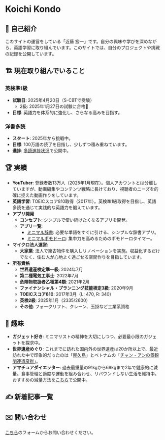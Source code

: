 # Koichi Kondo
## 🌟 自己紹介
このサイトの運営をしている「近藤 宏一」です。自分の興味や学びを深めながら、英語学習に取り組んでいます。このサイトでは、自分のプロジェクトや挑戦の記録を公開しています。
## 🏗️ 現在取り組んでいること
### 英検準1級
- **試験日**: 2025年4月20日（S-CBTで受験）
	- 2級: 2025年1月27日の試験に合格🎊
- **目標**: 英語力を体系的に強化し、さらなる高みを目指す。

### 洋書多読
- **スタート**: 2025年から挑戦中。
- **目標**: 100万語の読了を目指し、少しずつ積み重ねています。
- **進捗**: [多読進捗状況](./english/tadoku-record)で公開中。

## 🏆 実績
- **YouTuber**: 登録者数13万人（2025年1月現在）。個人アカウントとは分離していますが、動画編集やコンテンツ戦略に長けており、視聴者のニーズを的確に捉えた動画作りをしています。
- **英語学習**: TOEICスコア810取得（2017年）。英検準1級取得を目指し、英語多読を通じて実践的な英語力を鍛えています。
- **アプリ開発**
	- **コンセプト**: シンプルで使い続けたくなるアプリを開発。
	- **アプリ一覧**:
		- [ミニマル辞書](./development/minimal-dictionary/minimal-dictionary-introduce): 必要な単語をすぐに引ける、シンプルな辞書アプリ。
		- [ミニマルポモドーロ](./development/minimal-pomodoro/minimal-pomodoro-introduce): 集中力を高めるためのポモドーロタイマー。
- **マイクロ法人運営**:
	- **大家業**: 法人で築古物件を購入しリノベーションを実施。収益化するだけでなく、住む人が心地よく過ごせる空間作りを目指しています。
-  **所有資格**
	- **世界遺産検定準一級**: 2024年7月
	- **第二種電気工事士**: 2022年7月
	- **危険物取扱者乙種第4類**: 2021年2月
	- **ファイナンシャル・プランニング技能検定3級**: 2020年9月
	- **TOEICスコア810**: 2017年3月（L: 470, R: 340）
	- **英検2級**: 2025年1月（2335/2600）
	- **その他**: フォークリフト、クレーン、玉掛など工業系資格

## 🎨 趣味
- **ガジェット好き**: ミニマリストの精神を大切にしつつ、必要最小限のガジェットを探求中。
- **世界遺産めぐり**: これまでに訪れた国内外の世界遺産は20か所以上で、最近訪れた中で印象的だったのは「[屋久島](./trip/2024-yakushima)」とベトナムの「[チャン・アンの景観関連遺産群](./trip/2024-vietnum)」。
- **アマチュアダイエッター**: 過去最重量の91kgから68kgまで2年で健康的に減量。食事管理と適度な運動を組み合わせ、リバウンドしない生活を維持中。おすすめの減量方法を[こちら](./health/diet-management)で公開中。


<script setup> import PostList from './.vitepress/theme/components/PostList.vue'; </script>
## ✍️ 新着記事一覧
<PostList />

## ✉️ 問い合わせ
[こちら](https://forms.gle/M5kwbKQJ5SQz1bKF9)のフォームからお問い合わせください。